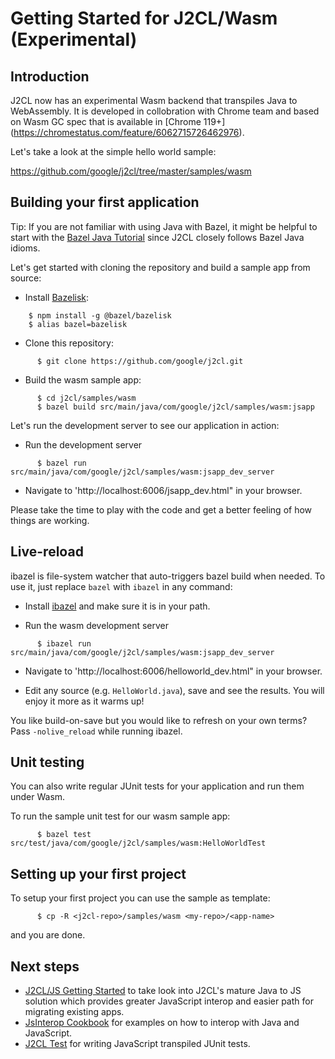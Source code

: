 
 <!-- TOC -->

# Getting Started for J2CL/Wasm (Experimental)

## Introduction

J2CL now has an experimental Wasm backend that transpiles Java to WebAssembly.
It is developed in collobration with Chrome team and based on Wasm GC spec that is
available in [Chrome 119+] (https://chromestatus.com/feature/6062715726462976).

Let's take a look at the simple hello world sample:

https://github.com/google/j2cl/tree/master/samples/wasm

## Building your first application

Tip: If you are not familiar with using Java with Bazel, it might be helpful to
start with the
[Bazel Java Tutorial](https://bazel.build/tutorials/java)
since J2CL closely follows Bazel Java idioms.

Let's get started with cloning the repository and build a sample app from
source:

-   Install [Bazelisk](https://github.com/bazelbuild/bazelisk):

```shell
    $ npm install -g @bazel/bazelisk
    $ alias bazel=bazelisk
```

-   Clone this repository:

```shell
      $ git clone https://github.com/google/j2cl.git
```

-   Build the wasm sample app:


```shell
      $ cd j2cl/samples/wasm
      $ bazel build src/main/java/com/google/j2cl/samples/wasm:jsapp
```

Let's run the development server to see our application in action:



-   Run the development server

```shell
      $ bazel run src/main/java/com/google/j2cl/samples/wasm:jsapp_dev_server
```
-   Navigate to 'http://localhost:6006/jsapp_dev.html" in your browser.

Please take the time to play with the code and get a better feeling of how
things are working.

## Live-reload

ibazel is file-system watcher that auto-triggers bazel build when needed. To use
it, just replace `bazel` with `ibazel` in any command:

-   Install [ibazel](https://github.com/bazelbuild/bazel-watcher#installation)
    and make sure it is in your path.

-   Run the wasm development server

```shell
      $ ibazel run src/main/java/com/google/j2cl/samples/wasm:jsapp_dev_server
```

-   Navigate to 'http://localhost:6006/helloworld_dev.html" in your browser.

-   Edit any source (e.g. `HelloWorld.java`), save and see the results. You will
    enjoy it more as it warms up!

You like build-on-save but you would like to refresh on your own terms? Pass
`-nolive_reload` while running ibazel.

## Unit testing

You can also write regular JUnit tests for your application and run them under
Wasm.

To run the sample unit test for our wasm sample app:

```shell
      $ bazel test src/test/java/com/google/j2cl/samples/wasm:HelloWorldTest
```

## Setting up your first project

To setup your first project you can use the sample as template:

```shell
      $ cp -R <j2cl-repo>/samples/wasm <my-repo>/<app-name>
```

and you are done.

## Next steps

*   [J2CL/JS Getting Started](getting-started.md) to take look into J2CL's mature Java to JS solution which
    provides greater JavaScript interop and easier path for migrating existing apps.
*   [JsInterop Cookbook](jsinterop-by-example.md) for examples on how to interop
    with Java and JavaScript.
*   [J2CL Test](junit.md) for writing JavaScript transpiled JUnit tests.